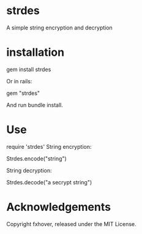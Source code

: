 strdes
======

A simple string encryption and decryption

installation
============

gem install strdes

Or in rails:

gem "strdes"

And run bundle install. 

Use
====
require 'strdes'
String encryption:
  
  Strdes.encode("string")

String decryption:
  
  Strdes.decode("a secrypt string")

Acknowledgements
================
Copyright fxhover, released under the MIT License.

